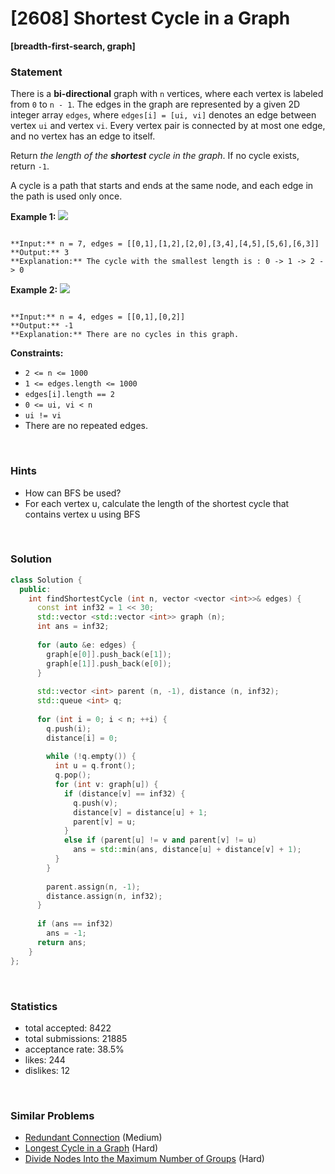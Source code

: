 # [2608] Shortest Cycle in a Graph

**[breadth-first-search, graph]**

### Statement

There is a **bi-directional** graph with `n` vertices, where each vertex is labeled from `0` to `n - 1`. The edges in the graph are represented by a given 2D integer array `edges`, where `edges[i] = [ui, vi]` denotes an edge between vertex `ui` and vertex `vi`. Every vertex pair is connected by at most one edge, and no vertex has an edge to itself.

Return *the length of the **shortest** cycle in the graph*. If no cycle exists, return `-1`.

A cycle is a path that starts and ends at the same node, and each edge in the path is used only once.


**Example 1:**
![](https://assets.leetcode.com/uploads/2023/01/04/cropped.png)

```

**Input:** n = 7, edges = [[0,1],[1,2],[2,0],[3,4],[4,5],[5,6],[6,3]]
**Output:** 3
**Explanation:** The cycle with the smallest length is : 0 -> 1 -> 2 -> 0 

```

**Example 2:**
![](https://assets.leetcode.com/uploads/2023/01/04/croppedagin.png)

```

**Input:** n = 4, edges = [[0,1],[0,2]]
**Output:** -1
**Explanation:** There are no cycles in this graph.

```

**Constraints:**
* `2 <= n <= 1000`
* `1 <= edges.length <= 1000`
* `edges[i].length == 2`
* `0 <= ui, vi < n`
* `ui != vi`
* There are no repeated edges.


<br />

### Hints

- How can BFS be used?
- For each vertex u, calculate the length of the shortest cycle that contains vertex u using BFS

<br />

### Solution

```cpp
class Solution {
  public:
    int findShortestCycle (int n, vector <vector <int>>& edges) {
      const int inf32 = 1 << 30;
      std::vector <std::vector <int>> graph (n);
      int ans = inf32;
      
      for (auto &e: edges) {
        graph[e[0]].push_back(e[1]);
        graph[e[1]].push_back(e[0]);
      }
      
      std::vector <int> parent (n, -1), distance (n, inf32);
      std::queue <int> q;
      
      for (int i = 0; i < n; ++i) {
        q.push(i);
        distance[i] = 0;
        
        while (!q.empty()) {
          int u = q.front();
          q.pop();
          for (int v: graph[u]) {
            if (distance[v] == inf32) {
              q.push(v);
              distance[v] = distance[u] + 1;
              parent[v] = u;
            }
            else if (parent[u] != v and parent[v] != u)
              ans = std::min(ans, distance[u] + distance[v] + 1);
          }
        }
        
        parent.assign(n, -1);
        distance.assign(n, inf32);
      }
      
      if (ans == inf32)
        ans = -1;
      return ans;
    }
};
```

<br />

### Statistics

- total accepted: 8422
- total submissions: 21885
- acceptance rate: 38.5%
- likes: 244
- dislikes: 12

<br />

### Similar Problems

- [Redundant Connection](https://leetcode.com/problems/redundant-connection) (Medium)
- [Longest Cycle in a Graph](https://leetcode.com/problems/longest-cycle-in-a-graph) (Hard)
- [Divide Nodes Into the Maximum Number of Groups](https://leetcode.com/problems/divide-nodes-into-the-maximum-number-of-groups) (Hard)
